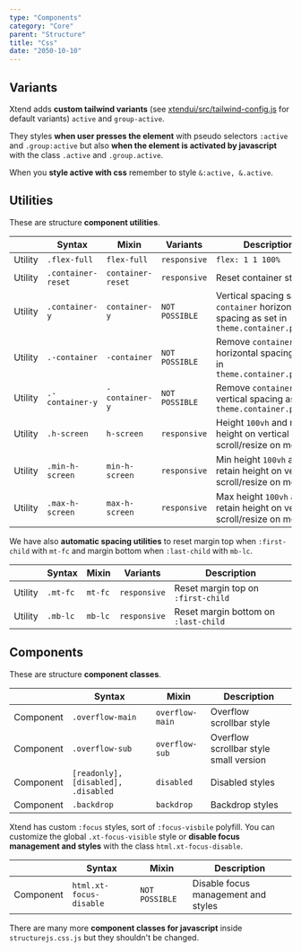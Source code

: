 ```yaml
---
type: "Components"
category: "Core"
parent: "Structure"
title: "Css"
date: "2050-10-10"
---
```


## Variants

Xtend adds **custom tailwind variants** (see [xtendui/src/tailwind-config.js](https://github.com/minimit/xtendui/blob/master/src/tailwind-config.js) for default variants) `active` and `group-active`.

They styles **when user presses the element** with pseudo selectors `:active` and `.group:active` but also **when the element is activated by javascript** with the class `.active` and `.group.active`.

When you **style active with css** remember to style `&:active, &.active`.

## Utilities

These are structure **component utilities**.

<div class="table-scroll">

|                      | Syntax                          | Mixin            | Variants               | Description                   |
| ----------------------- | ----------------------------------------- | -----------------------------| ----------------------------- | ----------------------------- |
| Utility                  | `.flex-full`       | `flex-full`                | `responsive`                | `flex: 1 1 100%`            |
| Utility                  | `.container-reset`       | `container-reset`                | `responsive`                | Reset container styles            |
| Utility                  | `.container-y`       | `container-y`                | `NOT POSSIBLE`                | Vertical spacing same as `container` horizontal spacing as set in `theme.container.padding`             |
| Utility                  | `.-container`       | `-container`                | `NOT POSSIBLE`                | Remove `container` horizontal spacing as set in `theme.container.padding`             |
| Utility                  | `.-container-y`       | `-container-y`                | `NOT POSSIBLE`                | Remove `container-y` vertical spacing as set in `theme.container.padding`             |
| Utility                  | `.h-screen`       | `h-screen`                | `responsive`                | Height `100vh` and retain height on vertical scroll/resize on mobile           |
| Utility                  | `.min-h-screen`       | `min-h-screen`                | `responsive`                | Min height `100vh` and retain height on vertical scroll/resize on mobile           |
| Utility                  | `.max-h-screen`       | `max-h-screen`                | `responsive`                | Max height `100vh` and retain height on vertical scroll/resize on mobile           |

</div>

We have also **automatic spacing utilities** to reset margin top when `:first-child` with `mt-fc` and margin bottom when `:last-child` with `mb-lc`.

<div class="table-scroll">

|                      | Syntax                          | Mixin            | Variants               | Description                   |
| ----------------------- | ----------------------------------------- | -----------------------------| ----------------------------- | ----------------------------- |
| Utility                  | `.mt-fc`                     | `mt-fc`                | `responsive`                | Reset margin top on `:first-child`            |
| Utility                  | `.mb-lc`                     | `mb-lc`                | `responsive`                | Reset margin bottom on `:last-child`            |

</div>

## Components

These are structure **component classes**.

<div class="table-scroll">

|               | Syntax                          | Mixin               | Description                   |
| ----------------------- | ----------------------------------------- | ----------------------------- | ----------------------------- |
| Component                  | `.overflow-main`                     | `overflow-main`                | Overflow scrollbar style            |
| Component                  | `.overflow-sub`                     | `overflow-sub`                | Overflow scrollbar style small version            |
| Component                  | `[readonly], [disabled], .disabled`                     | `disabled`                | Disabled styles            |
| Component                  | `.backdrop`                     | `backdrop`                | Backdrop styles            |

</div>

Xtend has custom `:focus` styles, sort of `:focus-visbile` polyfill. You can customize the global `.xt-focus-visible` style or **disable focus management and styles** with the class `html.xt-focus-disable`.

<div class="table-scroll">

|               | Syntax                          | Mixin               | Description                   |
| ----------------------- | ----------------------------------------- | ----------------------------- | ----------------------------- |
| Component                  | `html.xt-focus-disable`                     | `NOT POSSIBLE`                | Disable focus management and styles            |

</div>

There are many more **component classes for javascript** inside `structurejs.css.js` but they shouldn't be changed.
